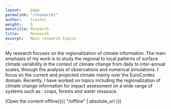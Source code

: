 ```yaml
---
layout:    page
permalink: "/research/"
author:    tcastel
weight:    5
menutitle: Research
title:     Research
excerpt:   Main research topics 
---
```


My research focuses on the regionalization of climate information. The main emphasis of my work is to study the regional to local patterns of surface climate variability in the context of climate change from daily to inter-annual scales, through the analysis of observations and numerical simulations. I focus on the current and projected climate mainly over the EuroCordex domain. Recently, I have worked on topics including the regionalization of climate change information for impact assessment on a wide range of systems such as : crops, forests and water ressouce.

[Open the content offline]({{ "/offline" | absolute_url }})

<div class="bg-scroll" style="background-image: url('{{ "/media/imgpreixan/Malepere.jpg" | absolute_url }}')"></div>
